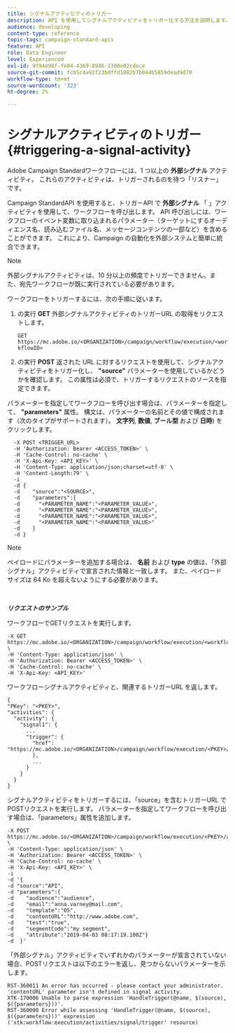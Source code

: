 ```yaml
---
title: シグナルアクティビティのトリガー
description: API を使用してシグナルアクティビティをトリガー化する方法を説明します。
audience: developing
content-type: reference
topic-tags: campaign-standard-apis
feature: API
role: Data Engineer
level: Experienced
exl-id: 9f94e98f-fe04-4369-8946-1380e02cdece
source-git-commit: fcb5c4a92f23bdffd1082b7b044b5859dead9d70
workflow-type: tm+mt
source-wordcount: '323'
ht-degree: 2%

---
```


# シグナルアクティビティのトリガー {#triggering-a-signal-activity}

Adobe Campaign Standardワークフローには、1 つ以上の **外部シグナル** アクティビティ。 これらのアクティビティは、トリガーされるのを待つ「リスナー」です。

Campaign StandardAPI を使用すると、トリガーAPI で **外部シグナル** 「 」アクティビティを使用して、ワークフローを呼び出します。 API 呼び出しには、ワークフローのイベント変数に取り込まれるパラメーター（ターゲットにするオーディエンス名、読み込むファイル名、メッセージコンテンツの一部など）を含めることができます。 これにより、Campaign の自動化を外部システムと簡単に統合できます。

>[!NOTE]
>
>外部シグナルアクティビティは、10 分以上の頻度でトリガーできません。また、宛先ワークフローが既に実行されている必要があります。

ワークフローをトリガーするには、次の手順に従います。

1. の実行 **GET** 外部シグナルアクティビティのトリガーURL の取得をリクエストします。

   `GET https://mc.adobe.io/<ORGANIZATION>/campaign/workflow/execution/<workflowID>`

1. の実行 **POST** 返された URL に対するリクエストを使用して、シグナルアクティビティをトリガー化し、 **&quot;source&quot;** パラメーターを使用しているかどうかを確認します。 この属性は必須で、トリガーするリクエストのソースを指定できます。

パラメーターを指定してワークフローを呼び出す場合は、パラメーターを指定して、 **&quot;parameters&quot;** 属性。 構文は、パラメーターの名前とその値で構成されます（次のタイプがサポートされます）。 **文字列**, **数値**, **ブール型** および **日時**) をクリックします。

```
  -X POST <TRIGGER_URL>
  -H 'Authorization: Bearer <ACCESS_TOKEN>' \
  -H 'Cache-Control: no-cache' \
  -H 'X-Api-Key: <API_KEY>' \
  -H 'Content-Type: application/json;charset=utf-8' \
  -H 'Content-Length:79' \
  -i
  -d {
  -d    "source":"<SOURCE>",
  -d    "parameters":{
  -d      "<PARAMETER_NAME":"<PARAMETER_VALUE>",
  -d      "<PARAMETER_NAME":"<PARAMETER_VALUE>",
  -d      "<PARAMETER_NAME":"<PARAMETER_VALUE>",  
  -d      "<PARAMETER_NAME":"<PARAMETER_VALUE>"
  -d    }
  -d }
```

>[!NOTE]
>
>ペイロードにパラメーターを追加する場合は、 **名前** および **type** の値は、「外部シグナル」アクティビティで宣言された情報と一致します。 また、ペイロードサイズは 64 Ko を超えないようにする必要があります。

<br/>

***リクエストのサンプル***

ワークフローでGETリクエストを実行します。

```
-X GET https://mc.adobe.io/<ORGANIZATION>/campaign/workflow/execution/<workflowID> \
-H 'Content-Type: application/json' \
-H 'Authorization: Bearer <ACCESS_TOKEN>' \
-H 'Cache-Control: no-cache' \
-H 'X-Api-Key: <API_KEY>'
```

ワークフローシグナルアクティビティと、関連するトリガーURL を返します。

```
{
"PKey": "<PKEY>",
"activities": {
  "activity": {
    "signal1": {
      ...
      "trigger": {
        "href": "https://mc.adobe.io/<ORGANIZATION>/campaign/workflow/execution/<PKEY>/activities/activity/<PKEY>/trigger/"
        },
        ...
      }
    }
  }
}
```

シグナルアクティビティをトリガーするには、「source」を含むトリガーURL でPOSTリクエストを実行します。 パラメーターを指定してワークフローを呼び出す場合は、「parameters」属性を追加します。

```
-X POST https://mc.adobe.io/<ORGANIZATION>/campaign/workflow/execution/<PKEY>/activities/activity/<PKEY>/trigger \
-H 'Content-Type: application/json' \
-H 'Authorization: Bearer <ACCESS_TOKEN>' \
-H 'Cache-Control: no-cache' \
-H 'X-Api-Key: <API_KEY>' \
-i
-d '{
-d "source":"API",
-d "parameters":{
-d    "audience":"audience",
-d    "email":"anna.varney@mail.com",
-d    "template":"05",
-d    "contentURL":"http://www.adobe.com",
-d    "test":"true",
-d    "segmentCode":"my segment",
-d    "attribute":"2019-04-03 08:17:19.100Z"}
-d  }'
```

<!-- + réponse -->

「外部シグナル」アクティビティでいずれかのパラメーターが宣言されていない場合、POSTリクエストは以下のエラーを返し、見つからないパラメーターを示します。

```
RST-360011 An error has occurred - please contact your administrator.
'contentURL' parameter isn't defined in signal activity.
XTK-170006 Unable to parse expression 'HandleTrigger(@name, $(source), $({parameters}))'.
RST-360000 Error while assessing 'HandleTrigger(@name, $(source), $({parameters}))' expression ('xtk:workflow:execution/activities/signal/trigger' resource)
```
